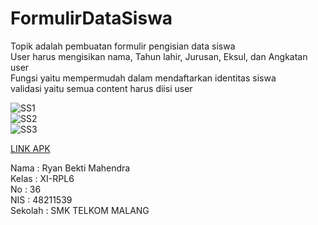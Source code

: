 # FormulirDataSiswa<br>
Topik adalah pembuatan formulir pengisian data siswa<br>
User harus mengisikan nama, Tahun lahir, Jurusan, Eksul, dan Angkatan user<br>
Fungsi yaitu mempermudah dalam mendaftarkan identitas siswa<br>
validasi yaitu semua content harus diisi user<br>

![SS1](https://docs.google.com/uc?id=0B8w2AZUEmJ9fQmlmb2c3a2dHeG8)<br>
![SS2](https://docs.google.com/uc?id=0B8w2AZUEmJ9fSUlhY3pYdWM5Zlk)<br>
![SS3](https://docs.google.com/uc?id=0B8w2AZUEmJ9fSjVIZkMwdHpkSWs)<br>

[LINK APK](https://docs.google.com/uc?id=0B8w2AZUEmJ9fOE5qeFB5c1BPWGM)<br>

Nama : Ryan Bekti Mahendra<br>
Kelas : XI-RPL6<br>
No : 36<br>
NIS : 48211539<br>
Sekolah : SMK TELKOM MALANG<br>
